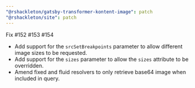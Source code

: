 ```yaml
---
"@rshackleton/gatsby-transformer-kontent-image": patch
"@rshackleton/site": patch
---
```


Fix #152 #153 #154

- Add support for the `srcSetBreakpoints` parameter to allow different image sizes to be requested.
- Add support for the `sizes` parameter to allow the `sizes` attribute to be overridden.
- Amend fixed and fluid resolvers to only retrieve base64 image when included in query.
